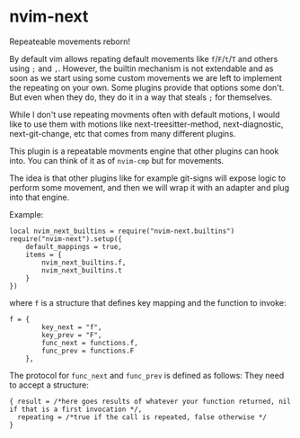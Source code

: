 # nvim-next

Repeateable movements reborn! 

By default vim allows repating default movements like `f`/`F`/`t`/`T` and others using `;` and `,`. 
However, the builtin mechanism is not extendable and as soon as we start using some custom movements we are left to implement
the repeating on your own. Some plugins provide that options some don't. But even when they do,
they do it in a way that steals `;` for themselves. 

While I don't use repeating movments often with default motions,
I would like to use them with motions like next-treesitter-method, next-diagnostic, next-git-change, etc that comes from many different plugins. 

This plugin is a repeatable movments engine that other plugins can hook into. 
You can think of it as of `nvim-cmp` but for movements. 


The idea is that other plugins like for example git-signs will expose logic to perform some movement, 
and then we will wrap it with an adapter and plug into that engine. 

Example:
```
local nvim_next_builtins = require("nvim-next.builtins")
require("nvim-next").setup({
    default_mappings = true,
    items = {
        nvim_next_builtins.f,
        nvim_next_builtins.t
    }
})
```

where `f` is a structure that defines key mapping and the function to invoke:
```
f = {
        key_next = "f",
        key_prev = "F",
        func_next = functions.f,
        func_prev = functions.F
    },
```

The protocol for `func_next` and `func_prev` is defined as follows:
They need to accept a structure:
```
{ result = /*here goes results of whatever your function returned, nil if that is a first invocation */, 
  repeating = /*true if the call is repeated, false otherwise */
}
```
